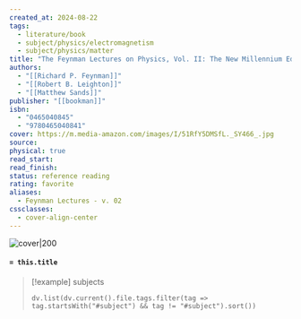 ```yaml
---
created_at: 2024-08-22
tags:
  - literature/book
  - subject/physics/electromagnetism
  - subject/physics/matter
title: "The Feynman Lectures on Physics, Vol. II: The New Millennium Edition: Mainly Electromagnetism and Matter"
authors:
  - "[[Richard P. Feynman]]"
  - "[[Robert B. Leighton]]"
  - "[[Matthew Sands]]"
publisher: "[[bookman]]"
isbn:
  - "0465040845"
  - "9780465040841"
cover: https://m.media-amazon.com/images/I/51RfY5DMSfL._SY466_.jpg
source: 
physical: true
read_start: 
read_finish: 
status: reference reading
rating: favorite
aliases:
  - Feynman Lectures - v. 02
cssclasses:
  - cover-align-center
---
```


![cover|200](https://m.media-amazon.com/images/I/51RfY5DMSfL._SY466_.jpg)

#### `= this.title`

> [!example] subjects
> ```dataviewjs
> dv.list(dv.current().file.tags.filter(tag => tag.startsWith("#subject") && tag != "#subject").sort())
> ```
 